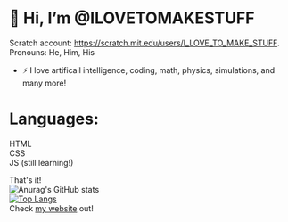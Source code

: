  # 👋 Hi, I’m @ILOVETOMAKESTUFF
Scratch account: https://scratch.mit.edu/users/I_LOVE_TO_MAKE_STUFF. <br>
Pronouns: He, Him, His
- ⚡ I love artificail intelligence, coding, math, physics, simulations, and many more!
# Languages:
HTML<br>
CSS<br>
JS (still learning!)<br>

That's it!<br>
![Anurag's GitHub stats](https://github-readme-stats.vercel.app/api?username=ILOVETOMAKESTUFF&show_icons=true&theme=dark)<br>
[![Top Langs](https://github-readme-stats.vercel.app/api/top-langs/?username=ILOVETOMAKESTUFF&theme=dark)](https://github.com/anuraghazra/github-readme-stats)
<br>Check <a href="https://ilovetomakestuff.github.io/" target="_blank">my website</a> out!

<!---
ILOVETOMAKESTUFF/ILOVETOMAKESTUFF is a ✨ special ✨ repository because its `README.md` (this file) appears on your GitHub profile.
You can click the Preview link to take a look at your changes.
--->
